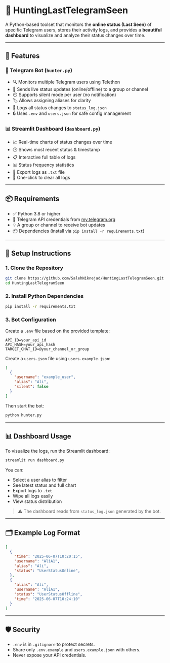 # 📡 HuntingLastTelegramSeen

A Python-based toolset that monitors the **online status (Last Seen)** of specific Telegram users, stores their activity logs, and provides a **beautiful dashboard** to visualize and analyze their status changes over time.

---

## 🚀 Features

### 🤖 Telegram Bot (`hunter.py`)
- 🔍 Monitors multiple Telegram users using Telethon
- 🔔 Sends live status updates (online/offline) to a group or channel
- 😶 Supports silent mode per user (no notification)
- 🏷️ Allows assigning aliases for clarity
- 📝 Logs all status changes to `status_log.json`
- 🔒 Uses `.env` and `users.json` for safe config management

### 📊 Streamlit Dashboard (`dashboard.py`)
- 📈 Real-time charts of status changes over time
- 🕒 Shows most recent status & timestamp
- 📋 Interactive full table of logs
- 📊 Status frequency statistics
- 💾 Export logs as `.txt` file
- 🧹 One-click to clear all logs

---

## 📦 Requirements

- ✅ Python 3.8 or higher
- 💬 Telegram API credentials from [my.telegram.org](https://my.telegram.org)
- 💡 A group or channel to receive bot updates
- 📦 Dependencies (install via `pip install -r requirements.txt`)

---

## 🔧 Setup Instructions

### 1. Clone the Repository

```bash
git clone https://github.com/SalehNiknejad/HuntingLastTelegramSeen.git
cd HuntingLastTelegramSeen
```

### 2. Install Python Dependencies

```bash
pip install -r requirements.txt
```

### 3. Bot Configuration

Create a `.env` file based on the provided template:

```env
API_ID=your_api_id
API_HASH=your_api_hash
TARGET_CHAT_ID=@your_channel_or_group
```

Create a `users.json` file using `users.example.json`:

```json
[
  {
    "username": "example_user",
    "alias": "Ali",
    "silent": false
  }
]
```

Then start the bot:

```bash
python hunter.py
```

---

## 📊 Dashboard Usage

To visualize the logs, run the Streamlit dashboard:

```bash
streamlit run dashboard.py
```

You can:
- Select a user alias to filter
- See latest status and full chart
- Export logs to `.txt`
- Wipe all logs easily
- View status distribution

> ⚠️ The dashboard reads from `status_log.json` generated by the bot.

---

## 🗂️ Example Log Format

```json
[
  {
    "time": "2025-06-07T10:20:15",
    "username": "AliA1",
    "alias": "Ali",
    "status": "UserStatusOnline",
  },
  {
    "alias": "Ali",
    "username": "AliA1",
    "status": "UserStatusOffline",
    "time": "2025-06-07T10:24:10"
  }
]
```

---

## 🛡 Security

- `.env` is in `.gitignore` to protect secrets.
- Share only `.env.example` and `users.example.json` with others.
- Never expose your API credentials.
